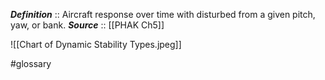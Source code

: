 ***Definition***    :: Aircraft response over time with disturbed from a given pitch, yaw, or bank.
***Source***         :: [[PHAK Ch5]]

![[Chart of Dynamic Stability Types.jpeg]]

#glossary